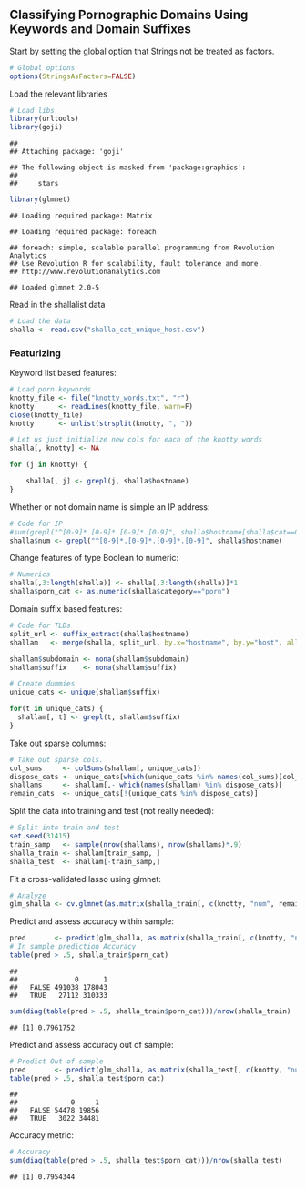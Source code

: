 ## Classifying Pornographic Domains Using Keywords and Domain Suffixes

Start by setting the global option that Strings not be treated as factors.

```r
# Global options
options(StringsAsFactors=FALSE)
```

Load the relevant libraries

```r
# Load libs 
library(urltools)
library(goji)
```

```
## 
## Attaching package: 'goji'
```

```
## The following object is masked from 'package:graphics':
## 
##     stars
```

```r
library(glmnet)
```

```
## Loading required package: Matrix
```

```
## Loading required package: foreach
```

```
## foreach: simple, scalable parallel programming from Revolution Analytics
## Use Revolution R for scalability, fault tolerance and more.
## http://www.revolutionanalytics.com
```

```
## Loaded glmnet 2.0-5
```

Read in the shallalist data

```r
# Load the data
shalla <- read.csv("shalla_cat_unique_host.csv")
```

### Featurizing

Keyword list based features:


```r
# Load porn keywords
knotty_file <- file("knotty_words.txt", "r")
knotty      <- readLines(knotty_file, warn=F)
close(knotty_file)
knotty      <- unlist(strsplit(knotty, ", "))

# Let us just initialize new cols for each of the knotty words
shalla[, knotty] <- NA

for (j in knotty) {

    shalla[, j] <- grepl(j, shalla$hostname)
}
```

Whether or not domain name is simple an IP address:

```r
# Code for IP
#sum(grepl("^[0-9]*.[0-9]*.[0-9]*.[0-9]", shalla$hostname[shalla$cat==0]))/sum(length(shalla$hostname[shalla$cat==0]))
shalla$num <- grepl("^[0-9]*.[0-9]*.[0-9]*.[0-9]", shalla$hostname)
```

Change features of type Boolean to numeric:

```r
# Numerics
shalla[,3:length(shalla)] <- shalla[,3:length(shalla)]*1
shalla$porn_cat <- as.numeric(shalla$category=="porn")
```

Domain suffix based features:

```r
# Code for TLDs
split_url <- suffix_extract(shalla$hostname)
shallam   <- merge(shalla, split_url, by.x="hostname", by.y="host", all.x=T, all.y=F)

shallam$subdomain <- nona(shallam$subdomain)
shallam$suffix    <- nona(shallam$suffix)

# Create dummies
unique_cats <- unique(shallam$suffix)

for(t in unique_cats) {
  shallam[, t] <- grepl(t, shallam$suffix)
}
```

Take out sparse columns:

```r
# Take out sparse cols.
col_sums     <- colSums(shallam[, unique_cats])
dispose_cats <- unique_cats[which(unique_cats %in% names(col_sums)[col_sums <= 100])]
shallams     <- shallam[,- which(names(shallam) %in% dispose_cats)]
remain_cats  <- unique_cats[!(unique_cats %in% dispose_cats)]
```

Split the data into training and test (not really needed):

```r
# Split into train and test 
set.seed(31415)
train_samp   <- sample(nrow(shallams), nrow(shallams)*.9)
shalla_train <- shallam[train_samp, ]
shalla_test  <- shallam[-train_samp,]
```

Fit a cross-validated lasso using glmnet: 

```r
# Analyze
glm_shalla <- cv.glmnet(as.matrix(shalla_train[, c(knotty, "num", remain_cats)]), shalla_train$porn_cat, alpha=1, family = "binomial", nfolds=5, type.measure="class")
```

Predict and assess accuracy within sample:

```r
pred       <- predict(glm_shalla, as.matrix(shalla_train[, c(knotty, "num", remain_cats)]), s = "lambda.min", type="response")
# In sample prediction Accuracy
table(pred > .5, shalla_train$porn_cat)
```

```
##        
##              0      1
##   FALSE 491038 178043
##   TRUE   27112 310333
```

```r
sum(diag(table(pred > .5, shalla_train$porn_cat)))/nrow(shalla_train)
```

```
## [1] 0.7961752
```

Predict and assess accuracy out of sample:

```r
# Predict Out of sample 
pred       <- predict(glm_shalla, as.matrix(shalla_test[, c(knotty, "num", remain_cats)]), s = "lambda.min", type="response")
table(pred > .5, shalla_test$porn_cat)
```

```
##        
##             0     1
##   FALSE 54478 19856
##   TRUE   3022 34481
```

Accuracy metric:

```r
# Accuracy
sum(diag(table(pred > .5, shalla_test$porn_cat)))/nrow(shalla_test)
```

```
## [1] 0.7954344
```
